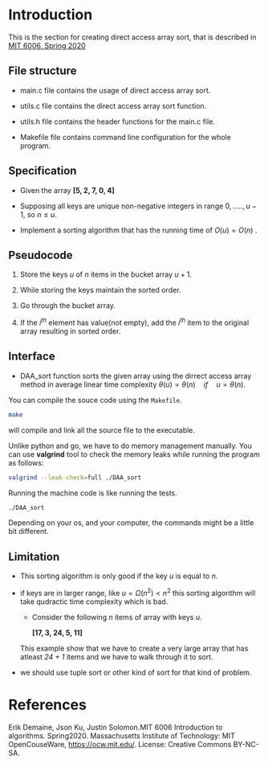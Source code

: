 # Introduction

This is the section for creating direct access array sort, that is described in [MIT 6006, Spring 2020](https://ocw.mit.edu/courses/6-006-introduction-to-algorithms-spring-2020/resources/mit6_006s20_lec5/)

## File structure

- main.c file contains the usage of direct access array sort.

- utils.c file contains the direct access array sort function.

- utils.h file contains the header functions for the main.c file.

- Makefile file contains command line configuration for the whole program.

## Specification

- Given the array **[5, 2, 7, 0, 4]**

- Supposing all keys are unique non-negative integers in range ${0, ....., u - 1}$, so $n \le u$.

- Implement a sorting algorithm that has the running time of $O(u) = O(n)$ .

## Pseudocode

1. Store the keys $u$ of $n$ items in the bucket array $u + 1$.

2. While storing the keys maintain the sorted order.

3. Go through the bucket array.

4. If the $i^{th}$ element has value(not empty), add the $i^{th}$ item to the original array resulting in sorted order.

## Interface

- DAA_sort function sorts the given array using the dirrect access array method in average linear time complexity $\theta(u) = \theta(n) \quad if \quad u = \theta(n)$.

You can compile the souce code using the `Makefile`.
```bash
make
```
will compile and link all the source file to the executable.

Unlike python and go, we have to do memory management manually. You can use **valgrind** tool to check the memory leaks while running the program as follows:
```bash
valgrind --leak-check=full ./DAA_sort
```
Running the machine code is like running the tests.
```bash
./DAA_sort
```
Depending on your os, and your computer, the commands might be a little bit different.

## Limitation

- This sorting algorithm is only good if the key $u$ is equal to $n$.

- if keys are in larger range, like $u = \Omega(n^2) < n^2$ this sorting algorithm will take qudractic time complexity which is bad.

    - Consider the following $n$ items of array with keys $u$.

        **[17, 3, 24, 5, 11]**

    This example show that we have to create a very large array that has atleast *24 + 1* items and we have to walk through it to sort.

- we should use tuple sort or other kind of sort for that kind of problem.

# References

Erik Demaine, Json Ku, Justin Solomon.MIT 6006 Introduction to algorithms. Spring2020. Massachusetts Institute of Technology: MIT OpenCouseWare, https://ocw.mit.edu/. License: Creative Commons BY-NC-SA.
